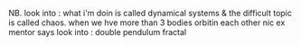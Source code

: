NB. look into : what i'm doin is called dynamical systems & the difficult topic is called chaos. when we hve more than 3 bodies orbitin each other
nic ex
mentor says look into : double pendulum fractal